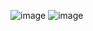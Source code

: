 ![image](https://github.com/user-attachments/assets/70c4c4ba-df41-4904-ad4f-ecda2034ed5e)
![image](https://github.com/user-attachments/assets/d536da29-d2af-4a81-9a89-331414c9d5f6)
